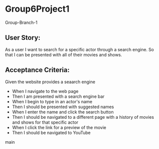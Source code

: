 # Group6Project1

Group-Branch-1
## User Story: 
As a user 
I want to search for a specific actor through a search engine.
So that I can be presented with all of their movies and shows.

## Acceptance Criteria:
Given the website provides a seaarch engine
- When I navigate to the web page
- Then I am presented with a search engine bar
- When I begin to type in an actor's name
- Then I should be presented with suggested names
- When I enter the name and click the search button 
- Then I should be navigated to a different page with a history of movies and shows for that specific actor
- When I click the link for a preview of the movie
- Then I should be navigated to YouTube


main
